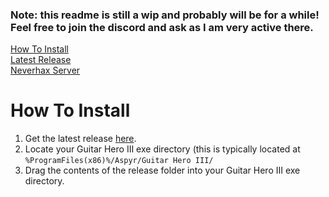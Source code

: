 ### Note: this readme is still a wip and probably will be for a while! Feel free to join the discord and ask as I am very active there.

[How To Install](#how-to-install)\
[Latest Release](https://github.com/nsneverhax/gh3ml/releases)\
[Neverhax Server](https://discord.gg/h4KY26nyya)

# How To Install
1) Get the latest release [here](https://github.com/nsneverhax/gh3ml/releases).
2) Locate your Guitar Hero III exe directory (this is typically located at `%ProgramFiles(x86)%/Aspyr/Guitar Hero III/`
3) Drag the contents of the release folder into your Guitar Hero III exe directory.
